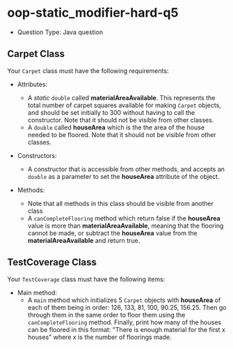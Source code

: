# oop-static_modifier-hard-q5

- Question Type: Java question

## Carpet Class

Your `Carpet` class must have the following requirements:

- Attributes:
    - A _static_ `double` called **materialAreaAvailable**. This represents the total number of carpet squares available for
      making `Carpet` objects, and should be set initially to 300 without having to call the constructor. Note that it
      should not be visible from other classes.
    - A `double` called **houseArea** which is the the area of the house needed to be floored. Note that it should not
      be visible from other classes.

- Constructors:
    - A constructor that is accessible from other methods, and accepts an `double` as a parameter to set the
      **houseArea** attribute of the object.

- Methods:
    - Note that all methods in this class should be visible from another class
    - A `canCompleteFlooring` method which return false if the **houseArea** value is more than
      **materialAreaAvailable**, meaning that the flooring cannot be made, or subtract the **houseArea** value from
      the **materialAreaAvailable** and return true.

## TestCoverage Class

Your `TestCoverage` class must have the following items:

- Main method:
    - A `main` method which initializes 5 `Carpet` objects with **houseArea** of each of them being in order: 126, 133,
      81, 100, 90.25, 156.25. Then go through them in the same order to floor them using the `canCompleteFlooring` method. Finally, print
      how many of the houses can be floored in this format:
      "There is enough material for the first x houses" where x is the number of floorings made.